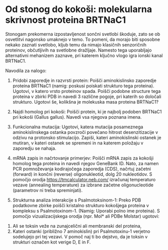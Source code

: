 # Od stonog do kokoši: molekularna skrivnost proteina BRTNaC1

Stonogam prekomerna izpostavljenost sončni svetlobi škoduje, zato se ob osvetlitvi nagonsko umaknejo v temo. To pomeni, da morajo biti sposobne nekako zaznati svetlobo, kljub temu da nimajo klasičnih senzoričnih proteinov, občutljivih na svetlobne dražljaje. Namesto tega uporabljajo alternativni mehanizem zaznave, pri katerem ključno vlogo igra ionski kanal BRTNaC1.

Navodila za nalogo:
1.	Pridobi zaporedje in razvrsti protein:
Poišči aminokislinsko zaporedje proteina BRTNaC1 (namig: poskusi poiskati strukturo tega proteina). Ugotovi, v katero vrsto proteinov spada. Poišči podobne structure tega proteina v zbirki PDB in navedi 3 različne pogoje, pri katerih so določali strukturo. Ugotovi še, kolikšna je molekuska masa proteina BRTNaC1?

2.	Najdi homolog pri kokoši:
Poišči protein, ki je najbolj podoben BRTNaC1 pri kokoši (Gallus gallus). Navedi vsa njegova poznana imena.

3.	Funkcionalna mutacija:
Ugotovi, katera mutacija posameznega aminokislinskega ostanka povzroči povečano hitrost desenzitizacije v odzivu na protonsko stimulacijo. Zapiši, kateri aminokislinski ostanek je mutiran, v kateri ostanek se spremeni in na katerem položaju v zaporedju se nahaja.

4.	mRNA zapis in načrtovanje primerjev:
Poišči mRNA zapis za kokošji homolog tega proteina in navedi njegov GeneBank ID. Nato, za namen PCR pomnoževanja kodirajočega zaporedja (CDS), načrtuj začetni (forward) in končni (reverse) oligonukleotid, dolg 20 nukleotidov. S pomočjo orodja https://tmcalculator.neb.com/ izračunaj temperaturo vezave (annealing temperature) za izbrane začetne oligonucleotide (parametrov ni treba spreminjati).

5.	Strukturna analiza interakcije s Psalmotoksinom-1:
Preko PDB podatkovne zbirke poišči kristalno strukturo kokošjega proteina v kompleksu s Psalmotoxinom-1. (Namig: Uporabi polno ime proteina). S pomočjo vizualizacijskega orodja (npr. Mol* ali PDBe Molstar) ugotovi:
1) Ali se toksin veže na zunajcelični ali membranski del proteina,
2) Kateri ostanki (približno 7 aminokislin) pri Psalmotoxinu-1 verjetno sodelujejo pri tej vezavi.
V pomoč naj ti bo dejstvo, da je toksin v strukturi označen kot verige D, E in F.
